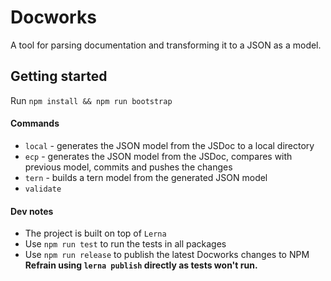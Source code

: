# Docworks

A tool for parsing documentation and transforming it to a JSON as a model.

## Getting started
Run `npm install && npm run bootstrap`

#### Commands
* `local` - generates the JSON model from the JSDoc to a local directory
* `ecp` - generates the JSON model from the JSDoc, compares with previous model, commits and pushes the changes
* `tern` - builds a tern model from the generated JSON model
* `validate`


#### Dev notes
* The project is built on top of `Lerna` 
* Use `npm run test` to run the tests in all packages
* Use `npm run release` to publish the latest Docworks changes to NPM 
**Refrain using `lerna publish` directly as tests won't run.** 
